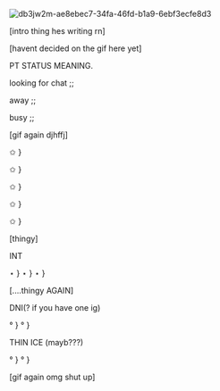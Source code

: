 ![db3jw2m-ae8ebec7-34fa-46fd-b1a9-6ebf3ecfe8d3](https://user-images.githubusercontent.com/129824748/229709955-1caaa561-5056-4651-b7e8-d61b1af8f3be.png)

[intro thing hes writing rn]


[havent decided on the gif here yet]

PT STATUS MEANING. 

looking for chat ;; 

away ;; 

busy ;; 

[gif again djhffj]

✩ } 

✩ } 

✩ } 

✩ } 

✩ } 

[thingy] 

INT

⋆ } 
⋆ } 
⋆ } 

[....thingy AGAIN]

DNI(? if you have one ig)

° } 
° } 

THIN ICE (mayb???)

° } 
° } 


[gif again omg shut up]









